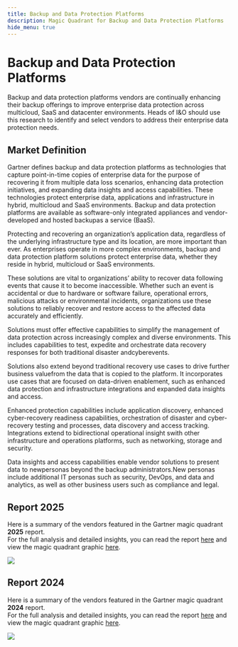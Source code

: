 ```yaml
---
title: Backup and Data Protection Platforms
description: Magic Quadrant for Backup and Data Protection Platforms
hide_menu: true
---
```


# Backup and Data Protection Platforms

Backup and data protection platforms vendors are continually enhancing their backup offerings to improve enterprise data protection across multicloud, SaaS and datacenter environments. Heads of I&O should use this research to identify and select vendors to address their enterprise data protection needs.

## Market Definition

Gartner defines backup and data protection platforms as technologies that capture point-in-time copies of enterprise data for the purpose of recovering it from multiple data loss scenarios, enhancing data protection initiatives, and expanding data insights and access capabilities. These technologies protect enterprise data, applications and infrastructure in hybrid, multicloud and SaaS environments. Backup and data protection platforms are available as software-only integrated appliances and vendor-developed and hosted backupas a service (BaaS).

Protecting and recovering an organization’s application data, regardless of the underlying infrastructure type and its location, are more important than ever. As enterprises operate in more complex environments, backup and data protection platform solutions protect
enterprise data, whether they reside in hybrid, multicloud or SaaS environments.

These solutions are vital to organizations’ ability to recover data following events that cause it to become inaccessible. Whether such an event is accidental or due to hardware or software failure, operational errors, malicious attacks or environmental incidents, organizations use these solutions to reliably recover and restore access to the affected data accurately and efficiently.

Solutions must offer effective capabilities to simplify the management of data protection across increasingly complex and diverse environments. This includes capabilities to test, expedite and orchestrate data recovery responses for both traditional disaster andcyberevents.

Solutions also extend beyond traditional recovery use cases to drive further business valuefrom the data that is copied to the platform. It incorporates use cases that are focused on data-driven enablement, such as enhanced data protection and infrastructure integrations and expanded data insights and access.

Enhanced protection capabilities include application discovery, enhanced cyber-recovery readiness capabilities, orchestration of disaster and cyber-recovery testing and processes, data discovery and access tracking. Integrations extend to bidirectional operational insight swith other infrastructure and operations platforms, such as networking, storage and security.

Data insights and access capabilities enable vendor solutions to present data to newpersonas beyond the backup administrators.New personas include additional IT personas such as security, DevOps, and data and analytics, as well as other business users such as compliance and legal.

## Report 2025

Here is a summary of the vendors featured in the Gartner magic quadrant **2025** report. <br/>For the full analysis and detailed insights, you can read the report
<a href="2025/backup-and-data-protection-platforms.pdf" target="_blank" rel="noopener noreferrer">here</a>
and view the magic quadrant graphic
<a href="2025/backup-and-data-protection-platforms.png" target="_blank" rel="noopener noreferrer">here</a>.

<img src="2025/backup-and-data-protection-platforms.png" loading="lazy" />

## Report 2024

Here is a summary of the vendors featured in the Gartner magic quadrant **2024** report. <br/>For the full analysis and detailed insights, you can read the report
<a href="2024/backup-and-data-protection-platforms.pdf" target="_blank" rel="noopener noreferrer">here</a>
and view the magic quadrant graphic
<a href="2024/backup-and-data-protection-platforms.png" target="_blank" rel="noopener noreferrer">here</a>.

<img src="2024/backup-and-data-protection-platforms.png" loading="lazy" />
